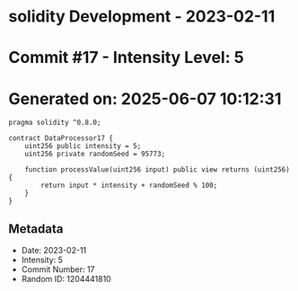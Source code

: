 ﻿# solidity Development - 2023-02-11
# Commit #17 - Intensity Level: 5
# Generated on: 2025-06-07 10:12:31
```solidity
pragma solidity ^0.8.0;

contract DataProcessor17 {
    uint256 public intensity = 5;
    uint256 private randomSeed = 95773;

    function processValue(uint256 input) public view returns (uint256) {
        return input * intensity + randomSeed % 100;
    }
}
```
## Metadata
- Date: 2023-02-11
- Intensity: 5
- Commit Number: 17
- Random ID: 1204441810
